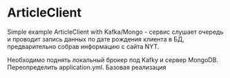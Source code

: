 # ArticleClient
Simple example ArticleClient with Kafka/Mongo - сервис слушает очередь и проводит запись данных по дате рождения клиента в БД, предварительно собрав информацию с сайта NYT.

Необходимо поднять локальный брокер под Kafkу и сервер MongoDB. Переопределить application.yml. Базовая реализация
